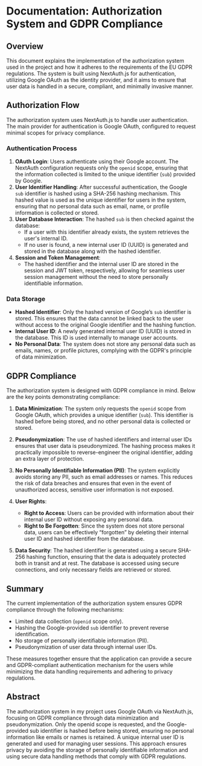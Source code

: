 # Documentation: Authorization System and GDPR Compliance

## Overview
This document explains the implementation of the authorization system used in the project and how it adheres to the requirements of the EU GDPR regulations. The system is built using NextAuth.js for authentication, utilizing Google OAuth as the identity provider, and it aims to ensure that user data is handled in a secure, compliant, and minimally invasive manner.

## Authorization Flow
The authorization system uses NextAuth.js to handle user authentication. The main provider for authentication is Google OAuth, configured to request minimal scopes for privacy compliance.

### Authentication Process
1. **OAuth Login**: Users authenticate using their Google account. The NextAuth configuration requests only the `openid` scope, ensuring that the information collected is limited to the unique identifier (`sub`) provided by Google.
2. **User Identifier Handling**: After successful authentication, the Google `sub` identifier is hashed using a SHA-256 hashing mechanism. This hashed value is used as the unique identifier for users in the system, ensuring that no personal data such as email, name, or profile information is collected or stored.
3. **User Database Interaction**: The hashed `sub` is then checked against the database:
   - If a user with this identifier already exists, the system retrieves the user's internal ID.
   - If no user is found, a new internal user ID (UUID) is generated and stored in the database along with the hashed identifier.
4. **Session and Token Management**:
   - The hashed identifier and the internal user ID are stored in the session and JWT token, respectively, allowing for seamless user session management without the need to store personally identifiable information.

### Data Storage
- **Hashed Identifier**: Only the hashed version of Google’s `sub` identifier is stored. This ensures that the data cannot be linked back to the user without access to the original Google identifier and the hashing function.
- **Internal User ID**: A newly generated internal user ID (UUID) is stored in the database. This ID is used internally to manage user accounts.
- **No Personal Data**: The system does not store any personal data such as emails, names, or profile pictures, complying with the GDPR's principle of data minimization.

## GDPR Compliance
The authorization system is designed with GDPR compliance in mind. Below are the key points demonstrating compliance:

1. **Data Minimization**: The system only requests the `openid` scope from Google OAuth, which provides a unique identifier (`sub`). This identifier is hashed before being stored, and no other personal data is collected or stored.

2. **Pseudonymization**: The use of hashed identifiers and internal user IDs ensures that user data is pseudonymized. The hashing process makes it practically impossible to reverse-engineer the original identifier, adding an extra layer of protection.

3. **No Personally Identifiable Information (PII)**: The system explicitly avoids storing any PII, such as email addresses or names. This reduces the risk of data breaches and ensures that even in the event of unauthorized access, sensitive user information is not exposed.

4. **User Rights**:
   - **Right to Access**: Users can be provided with information about their internal user ID without exposing any personal data.
   - **Right to Be Forgotten**: Since the system does not store personal data, users can be effectively “forgotten” by deleting their internal user ID and hashed identifier from the database.

5. **Data Security**: The hashed identifier is generated using a secure SHA-256 hashing function, ensuring that the data is adequately protected both in transit and at rest. The database is accessed using secure connections, and only necessary fields are retrieved or stored.

## Summary
The current implementation of the authorization system ensures GDPR compliance through the following mechanisms:
- Limited data collection (`openid` scope only).
- Hashing the Google-provided `sub` identifier to prevent reverse identification.
- No storage of personally identifiable information (PII).
- Pseudonymization of user data through internal user IDs.

These measures together ensure that the application can provide a secure and GDPR-compliant authentication mechanism for the users while minimizing the data handling requirements and adhering to privacy regulations.

## Abstract
The authorization system in my project uses Google OAuth via NextAuth.js, focusing on GDPR compliance through data minimization and pseudonymization. Only the openid scope is requested, and the Google-provided sub identifier is hashed before being stored, ensuring no personal information like emails or names is retained. A unique internal user ID is generated and used for managing user sessions. This approach ensures privacy by avoiding the storage of personally identifiable information and using secure data handling methods that comply with GDPR regulations.